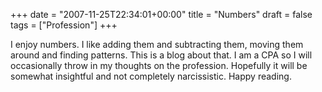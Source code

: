 +++
date = "2007-11-25T22:34:01+00:00"
title = "Numbers"
draft = false
tags = ["Profession"]
+++

I enjoy numbers. I like adding them and subtracting them, moving them around and finding patterns. This is a blog about that. I am a CPA so I will occasionally throw in my thoughts on the profession. Hopefully it will be somewhat insightful and not completely narcissistic. Happy reading.
